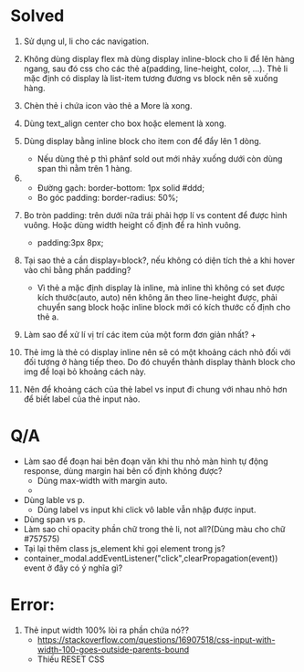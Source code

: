 # Solved
1. Sử dụng ul, li cho các navigation.
2. Không dùng display flex mà dùng display inline-block cho li để lên hàng ngang, sau đó css cho các thẻ a(padding, line-height, color, ...). Thẻ li mặc định có display là list-item tương đương vs block nên sẽ xuống hàng.
3. Chèn thẻ i chứa icon vào thẻ a More là xong.
4. Dùng text_align center cho box hoặc element là xong.
6. Dùng display bằng inline block cho item con để  đẩy lên 1 dòng.
    + Nếu dùng thẻ p thì phânf sold out mới nhảy xuống dưới còn dùng span thì nằm trên 1 hàng.
7. + Đường gạch: border-bottom: 1px solid #ddd;
    + Bo góc padding: border-radius: 50%;
8. Bo tròn padding: trên dưới nữa trái phải hợp lí vs content để được hình vuông. Hoặc dùng width height cố định để ra hình vuông.
    +  padding:3px 8px;


9. Tại sao thẻ a cần display=block?, nếu không có  diện tích thẻ a khi hover vào chỉ bằng phần padding?
    + Vì thẻ a mặc định display là inline, mà inline thì không có set được kích thước(auto, auto) nên không ăn theo line-height được, phải chuyển sang block hoặc inline block mới có kích thước cố định cho thẻ a.
10. Làm sao để xử lí vị trí các item của một form đơn giản nhất?
    + 

11. Thẻ img là thẻ có display inline nên sẽ có một khoảng cách nhỏ đối với đối tượng ở hàng tiếp theo. Do đó chuyển thành display thành block cho img để loại bỏ khoảng cách này.

12. Nên để  khoảng cách của thẻ label vs input đi chung với nhau nhỏ hơn để biết label của thẻ input nào.


# Q/A
+ Làm sao để đoạn hai bên đoạn văn khi thu nhỏ màn hình tự động response, dùng margin hai bên cố định không được?
    + Dùng max-width with margin auto.
    - 
+ Dùng lable vs p.
    + Dùng label vs input khi click vô lable vẫn nhập được input.
+ Dùng span vs p.
+ Làm sao chỉ opacity phần chữ trong thẻ li, not all?(Dùng màu cho chữ #757575)
+ Tại lại thêm class js_element khi gọi element trong js?
+ container_modal.addEventListener("click",clearPropagation(event)) event ở đây có ý nghĩa gì? 


# Error:
1. Thẻ input width 100% lòi ra phần chứa nó??
    + https://stackoverflow.com/questions/16907518/css-input-with-width-100-goes-outside-parents-bound
    + Thiếu RESET CSS

